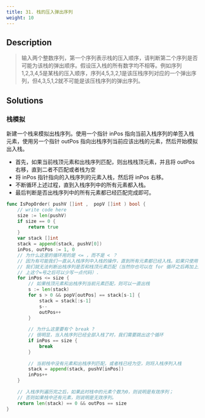 ```yaml
---
title: 31. 栈的压入弹出序列
weight: 10
---
```


## Description

> 输入两个整数序列，第一个序列表示栈的压入顺序，请判断第二个序列是否可能为该栈的弹出顺序。假设压入栈的所有数字均不相等。例如序列1,2,3,4,5是某栈的压入顺序，序列4,5,3,2,1是该压栈序列对应的一个弹出序列，但4,3,5,1,2就不可能是该压栈序列的弹出序列。

## Solutions

### 栈模拟

新建一个栈来模拟出栈序列。使用一个指针 inPos 指向当前入栈序列的单签入栈元素，使用另一个指针 outPos 指向出栈序列当前应该出栈的元素，然后开始模拟出入栈。
- 首先，如果当前栈顶元素和出栈序列匹配，则出栈栈顶元素，并且将 outPos 右移，直到二者不匹配或者栈为空
- 将 inPos 指针指向的入栈序列的元素入栈，然后将 inPos 右移。
- 不断循环上述过程，直到入栈序列中的所有元素都入栈。
- 最后判断是否出栈序列中的所有元素都已经匹配完成即可。
```go
func IsPopOrder( pushV []int ,  popV []int ) bool {
    // write code here
    size := len(pushV)
    if size == 0 {
        return true
    }
    var stack []int
    stack = append(stack, pushV[0])
    inPos, outPos := 1, 0
	// 为什么这里的循环用的是 <= ，而不是 < ？
	// 因为有可能我们一直从入栈序列中入栈的操作，直到所有元素都已经入栈。如果只使用 < 符号的话，
	// 我们就无法判断出栈序列是否和栈顶元素匹配（当然你也可以在 for 循环之后再加上这一步，只不过加
	// 上这个=号之后可以少写一点代码）.
    for inPos <= size {
        // 如果栈顶元素和出栈序列当前元素匹配，则可以一直出栈
        s := len(stack)
        for s > 0 && popV[outPos] == stack[s-1] {
            stack = stack[:s-1]
            s--
            outPos++
        }
        
		// 为什么这里要有个 break ?
		// 很明显，当入栈序列已经全部入栈了时，我们需要跳出这个循环
        if inPos == size {
            break
        }
        
        // 当前栈中没有元素和出栈序列匹配，或者栈已经为空，则将入栈序列入栈
        stack = append(stack, pushV[inPos])
        inPos++
    }
    
    // 入栈序列遍历完之后，如果此时栈中的元素个数为0，则说明是有效序列；
    // 否则如果栈中还有元素，则说明是无效序列。
    return len(stack) == 0 && outPos == size
}
```
